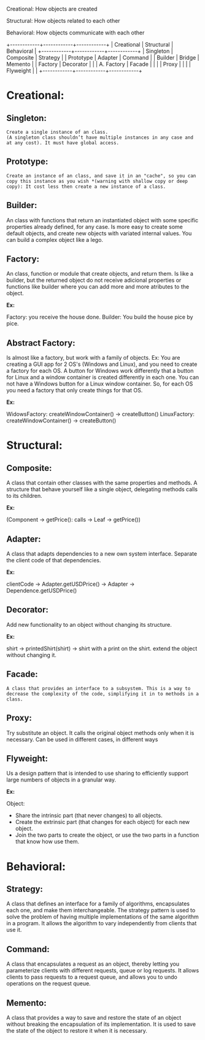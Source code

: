 Creational: How objects are created

Structural: How objects related to each other

Behavioral: How objects communicate with each other

+------------+------------+------------+
| Creational | Structural | Behavioral |
+------------+------------+------------+
| Singleton  | Composite  | Strategy   |
| Prototype  | Adapter    | Command    |
| Builder    | Bridge     | Memento    |
| Factory    | Decorator  |            |
| A. Factory | Facade     |            |
|            | Proxy      |            |
|            | Flyweight  |            |
+------------+------------+------------+

# Creational:

   ## Singleton:

	Create a single instance of an class. 
	(A singleton class shouldn’t have multiple instances in any case and at any cost). It must have global access.
	
   ## Prototype:

	Create an instance of an class, and save it in an "cache", so you can copy this instance as you wish *(warning with shallow copy or deep copy): It cost less then create a new instance of a class.

   ## Builder:

   An class with functions that return an instantiated object with some specific properties already defined, for any case. Is more easy to create some default objects, and create new objects with variated internal values. You can build a complex object like a lego.

   ## Factory:

   An class, function or module that create objects, and return them. Is like a builder, but the returned object do not receive adicional properties or functions like builder where you can add more and more atributes to the object.

   **Ex:**
   
   Factory: you receive the house done.
   Builder: You build the house pice by pice.
	
   ## Abstract Factory:

   Is almost like a factory, but work with a family of objects.
   Ex: You are creating a GUI app for 2 OS's (Windows and Linux), and you need to create a factory for each OS. A button for Windows work differently that a button for Linux and a window container is created differently in each one.
   You can not have a Windows button for a Linux window container. So, for each OS you need a factory that only create things for that OS. 
   
   **Ex:**

   WidowsFactory: createWindowContainer() -> createButton() 
   LinuxFactory: createWindowContainer() -> createButton() 

# Structural:

   ## Composite:

   A class that contain other classes with the same properties and methods. A structure that behave yourself like a single object, delegating methods calls
   to its children. 
   
   **Ex:**

   (Component -> getPrice(): calls -> Leaf -> getPrice())

   ## Adapter:

   A class that adapts dependencies to a new own system interface. Separate the client code of that dependencies.

   **Ex:**

   clientCode -> Adapter.getUSDPrice() -> Adapter -> Dependence.getUSDPrice()

   ## Decorator:

   Add new functionality to an object without changing its structure.
   
   **Ex:**

   shirt -> printedShirt(shirt) -> shirt with a print on the shirt. extend the object without changing it.

   ## Facade:

	A class that provides an interface to a subsystem. This is a way to decrease the complexity of the code, simplifying it in to methods in a class.

   ## Proxy:

   Try substitute an object. It calls the original object methods only when it is necessary. Can be used in different cases, in different ways

   ## Flyweight:

   Us a design pattern that is intended to use sharing to efficiently support large numbers of objects in a granular way.

   **Ex:**

   Object:
   - Share the intrinsic part (that never changes) to all objects.
   - Create the extrinsic part (that changes for each object) for each new object.
   - Join the two parts to create the object, or use the two parts in a function that know how use them.

# Behavioral:

   ## Strategy:

   A class that defines an interface for a family of algorithms, encapsulates each one, and make them interchangeable. The strategy pattern is used to solve the problem of having multiple implementations of the same algorithm in a program. It allows the algorithm to vary independently from clients that use it.

   ## Command:

   A class that encapsulates a request as an object, thereby letting you parameterize clients with different requests, queue or log requests. It allows clients to pass requests to a request queue, and allows you to undo operations on the request queue.

   ## Memento:

   A class that provides a way to save and restore the state of an object without breaking the encapsulation of its implementation. It is used to save the state of the object to restore it when it is necessary. 